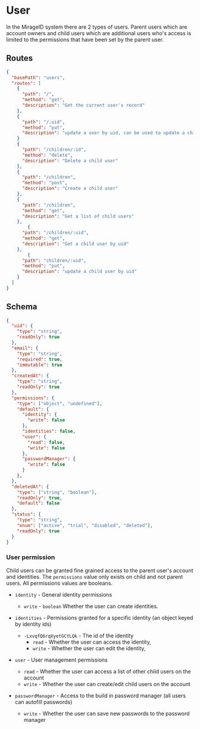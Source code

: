 # User

In the MirageID system there are 2 types of users. Parent users which are account owners and child users which are additional users who's access is limited to the permissions that have been set by the parent user.

## Routes

```json
{
  "basePath": "users",
  "routes": [
    {
      "path": "/",
      "method": "get",
      "description": "Get the current user's record"
    },
    {
      "path": "/:uid",
      "method": "put",
      "description": "update a user by uid, can be used to update a child user"
    }
    {
      "path": "/children/:id",
      "method": "delete",
      "description": "Delete a child user"
    },
    {
      "path": "/children",
      "method": "post",
      "description": "Create a child user"
    },
    {
      "path": "/children",
      "method": "get",
      "description": "Get a list of child users"
    },
        {
      "path": "/children/:uid",
      "method": "get",
      "description": "Get a child user by uid"
    },
        {
      "path": "children/:uid",
      "method": "put",
      "description": "update a child user by uid"
    }
  ]
}
```

## Schema

```json
{
  "uid": {
    "type": "string",
    "readOnly": true
  },
  "email": {
    "type": "string",
    "required": true,
    "immutable": true
  },
  "createdAt": {
    "type": "string",
    "readOnly": true
  },
  "permissions": {
    "type": ["object", "undefined"],
    "default": {
      "identity": {
        "write": false
      },
      "identities": false,
      "user": {
        "read": false,
        "write": false
      },
      "passwordManager": {
        "write": false
      }
    },
  },
  "deletedAt": {
    "type": ["string", "boolean"],
    "readOnly": true,
    "default": false
  },
  "status": {
    "type": "string",
    "enum": ["active", "trial", "disabled", "deleted"],
    "readOnly": true
  }
}
```

### User permission
Child users can be granted fine grained access to the parent user's account and identities.
The `permissions` value only exists on child and not parent users.
All permissions values are booleans.

- `identity` - General identity permissions
  - `write` - `boolean` Whether the user can create identities.

- `identities` - Permissions granted for a specific identity (an object keyed by identity ids)
  - `-LxvqfQ6rqXyetGCYLQk` - The id of the identity
    - `read` - Whether the user can access the identity,
    - `write` - Whether the user can edit the identity,

- `user` - User management permissions
  - `read` - Whether the user can access a list of other child users on the account
  - `write` - Whether the user can create/edit child users on the account

- `passwordManager` - Access to the build in password manager (all users can autofill passwords)
  - `write` - Whether the user can save new passwords to the password manager
